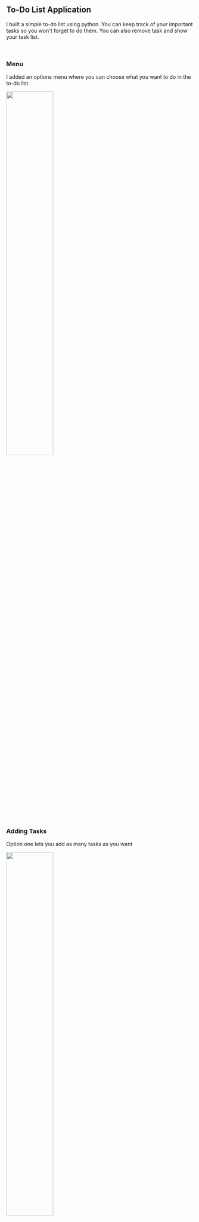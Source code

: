 <h2>To-Do List Application</h2>

<p>I built a simple to-do list using python. You can keep track of your important tasks so you won't forget to do them. You can also remove task and show your task list.</p>
</br>

<h3>Menu</h3>
<p>I added an options menu where you can choose what you want to do in the to-do list.</p>
<img src="https://i.imgur.com/LskinsK.png" height="50%" width="50%"/>
</br>

<h3>Adding Tasks</h3>
<p>Option one lets you add as many tasks as you want</p>
<img src="https://i.imgur.com/tGoVmg3.png" height="50%" width="50%"/>
</br>

<h3>Removing Task</h3>
<p>Option two lets you remove a task you no longer need or finished.</p>
<img src="https://i.imgur.com/6RvXEBi.png" height="50%" width="50%"/>
</br>

<h3>Showing task</h3>
<p>Option three wiil show you everything you have added to your list so far.</p>
<img src="https://i.imgur.com/TE4IYZK.png" height="50%" width="50%"/>
</br>
